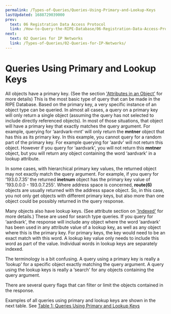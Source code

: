 ```yaml
---
permalink: /Types-of-Queries/Queries-Using-Primary-and-Lookup-Keys
lastUpdated: 1688729039000
prev:
  text: 06 Registration Data Access Protocol
  link: /How-to-Query-the-RIPE-Database/06-Registration-Data-Access-Protocol/
next:
  text: 02 Queries for IP Networks
  link: /Types-of-Queries/02-Queries-for-IP-Networks/
---
```


# Queries Using Primary and Lookup Keys

All objects have a primary key. (See the section ['Attributes in an Object'](../RIPE-Database-Structure/Attributes-in-an-Object/#attributes-in-an-object) for more details) This is the most basic type of query that can be made in the RIPE Database. Based on the primary key, a very specific instance of an object type can be queried. In almost all cases, a query on a primary key will only return a single object (assuming the query has not selected to include directly referenced objects). In most of those situations, that object will have a primary key that exactly matches the query argument. For example, querying for ‘aardvark-mnt' will only return the **mntner** object that has this as its primary key. In this example, you cannot query for a random part of the primary key. For example querying for ‘aardv' will not return this object. However if you query for ‘aardvark', you will not return this **mntner** object, but you will return any object containing the word ‘aardvark' in a lookup attribute.

In some cases, with hierarchical primary key values, the returned object may not exactly match the query argument. For example, if you query for ‘193.0.7.35' the returned **inetnum** object has the primary key value of ‘193.0.0.0 - 193.0.7.255'. Where address space is concerned, **route(6)** objects are usually returned with the address space object. So, in this case, you not only get objects with different primary keys, but also more than one object could be possibly returned in the query response.

Many objects also have lookup keys. (See attribute section on ['Indexed'](../RIPE-Database-Structure/Attribute-Properties/#indexed) for more details.) These are used for search type queries. If you query for ‘aardvark', the response will include any object where the word ‘aardvark' has been used in any attribute value of a lookup key, as well as any object where this is the primary key. For primary keys, the key would need to be an exact match with this word. A lookup key value only needs to include this word as part of the value. Individual words in lookup keys are separately indexed.

The terminology is a bit confusing. A query using a primary key is really a ‘lookup' for a specific object exactly matching the query argument. A query using the lookup keys is really a ‘search' for any objects containing the query argument.

There are several query flags that can filter or limit the objects contained in the response.

Examples of all queries using primary and lookup keys are shown in the next table. See [Table 1: Queries Using Primary and Lookup Keys](../Tables-of-Query-Types-Supported-by-the-RIPE-Database/#table-1-queries-using-primary-and-lookup-keys)



